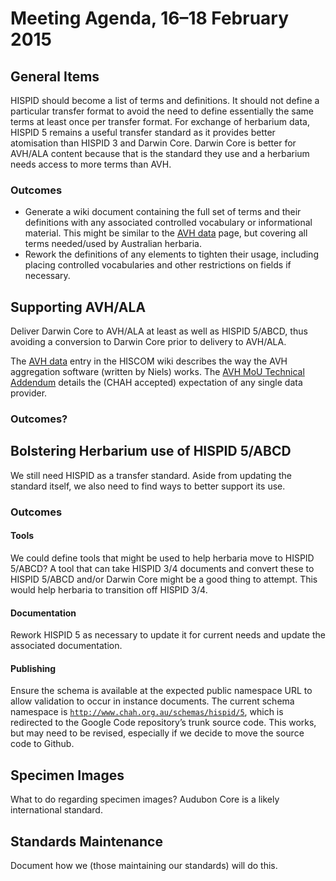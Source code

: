 Meeting Agenda, 16–18 February 2015
===================================

## General Items

HISPID should become a list of terms and definitions. It should not define a particular transfer format to avoid the need to define essentially the same terms at least once per transfer format. For exchange of herbarium data, HISPID 5 remains a useful transfer standard as it provides better atomisation than HISPID 3 and Darwin Core. Darwin Core is better for AVH/ALA content because that is the standard they use and a herbarium needs access to more terms than AVH.

### Outcomes

*   Generate a wiki document containing the full set of terms and their definitions with any associated controlled vocabulary or informational material. This might be similar to the [AVH data](http://hiscom.rbg.vic.gov.au/wiki/AVH_data) page, but covering all terms needed/used by Australian herbaria.
*   Rework the definitions of any elements to tighten their usage, including placing controlled vocabularies and other restrictions on fields if necessary.

## Supporting AVH/ALA

Deliver Darwin Core to AVH/ALA at least as well as HISPID 5/ABCD, thus avoiding a conversion to Darwin Core prior to delivery to AVH/ALA.

The [AVH data](http://hiscom.rbg.vic.gov.au/wiki/AVH_data) entry in the HISCOM wiki describes the way the AVH aggregation software (written by Niels) works. The [AVH MoU Technical Addendum](http://hiscom.rbg.vic.gov.au/wiki/AVH_MoU_Technical_Addendum) details the (CHAH accepted) expectation of any single data provider.

### Outcomes?

## Bolstering Herbarium use of HISPID 5/ABCD

We still need HISPID as a transfer standard. Aside from updating the standard itself, we also need to find ways to better support its use.

### Outcomes

#### Tools

We could define tools that might be used to help herbaria move to HISPID 5/ABCD? A tool that can take HISPID 3/4 documents and convert these to HISPID 5/ABCD and/or Darwin Core might be a good thing to attempt. This would help herbaria to transition off HISPID 3/4.

#### Documentation

Rework HISPID 5 as necessary to update it for current needs and update the associated documentation.

#### Publishing

Ensure the schema is available at the expected public namespace URL to allow validation to occur in instance documents. The current schema namespace is <code>http://www.chah.org.au/schemas/hispid/5</code>, which is redirected to the Google Code repository’s trunk source code. This works, but may need to be revised, especially if we decide to move the source code to Github.

## Specimen Images

What to do regarding specimen images? Audubon Core is a likely international standard.

## Standards Maintenance

Document how we (those maintaining our standards) will do this.